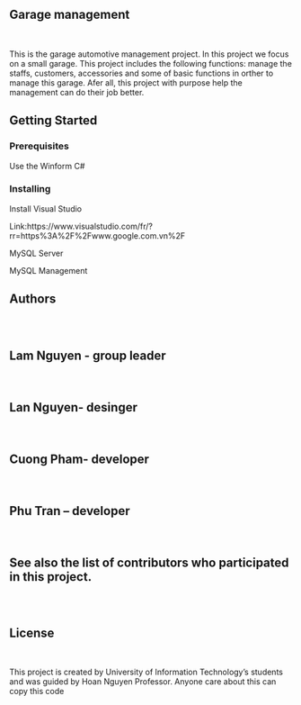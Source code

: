 <html>
<h2>Garage management</h2><br>
<p>This is the garage automotive management project. In this project we focus on a small garage. This project includes the following functions: manage the staffs, customers, accessories and some of basic functions in orther to manage this garage. Afer all, this project with purpose help the management can do their job better.</p>

<h2>Getting Started</h2>
<h3>Prerequisites</h3>
<p>Use the Winform C#</p>
<h3>Installing</h3>
<p>Install Visual Studio</p>
<p>Link:https://www.visualstudio.com/fr/?rr=https%3A%2F%2Fwww.google.com.vn%2F</p>
<p>MySQL Server</p>
<p>MySQL Management</p>
<h2>Authors<h2>
<br/>
<p>Lam Nguyen - group leader</p>
<br>
<p>Lan Nguyen- desinger</p>
<br/>
<p>Cuong Pham- developer</p>
<br/>
<p>Phu Tran – developer</p>
<br/>

<p>See also the list of contributors who participated in this project.</p>
<br/>
<h2>License</h2>
<br/>
<p>This project is created by University of Information Technology’s students and was guided by Hoan Nguyen Professor. Anyone care about this can copy this code</p>
</html>

